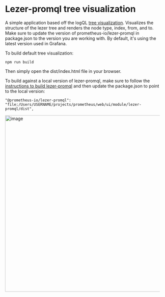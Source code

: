 # Lezer-promql tree visualization
A simple application based off the logQL [tree visualization](https://github.com/grafana/lezer-logql/blob/main/tools/tree-viz.html). Visualizes the structure of the lezer tree and renders the node type, index, from, and to.
Make sure to update the version of prometheus-io/lezer-promql in package.json to the version you are working with. By default, it's using the latest version used in Grafana.

To build default tree visualization:

```
npm run build
```

Then simply open the dist/index.html file in your browser.

To build against a local version of lezer-promql, make sure to follow the [instructions to build lezer-promql](https://github.com/prometheus/prometheus/blob/main/web/ui/module/lezer-promql/README.md) and then update the package.json to point to the local version: 

    "@prometheus-io/lezer-promql": "file:/Users/USERNAME/projects/prometheus/web/ui/module/lezer-promql/dist",
    
<img width="574" alt="image" src="https://github.com/gtk-grafana/lezer-promql-tree-viz/assets/109082771/401284bb-1fcb-4f6c-9b4c-1d057bbaf6d4">
